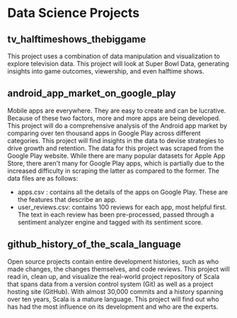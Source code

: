# Data Science Projects

## tv_halftimeshows_thebiggame

This project uses a combination of data manipulation and visualization to explore television data.
This project will look at Super Bowl Data, generating insights into game outcomes, viewership, and even halftime shows.

## android_app_market_on_google_play

Mobile apps are everywhere. They are easy to create and can be lucrative. Because of these two factors, more and more apps are being developed. This project will do a comprehensive analysis of the Android app market by comparing over ten thousand apps in Google Play across different categories. This project will find insights in the data to devise strategies to drive growth and retention. The data for this project was scraped from the Google Play website. While there are many popular datasets for Apple App Store, there aren't many for Google Play apps, which is partially due to the increased difficulty in scraping the latter as compared to the former. The data files are as follows:

- apps.csv : contains all the details of the apps on Google Play. These are the features that describe an app.
- user_reviews.csv: contains 100 reviews for each app, most helpful first. The text in each review has been pre-processed, passed through a sentiment analyzer engine and tagged with its sentiment score.

## github_history_of_the_scala_language

Open source projects contain entire development histories, such as who made changes, the changes themselves, and code reviews. This project will read in, clean up, and visualize the real-world project repository of Scala that spans data from a version control system (Git) as well as a project hosting site (GitHub). With almost 30,000 commits and a history spanning over ten years, Scala is a mature language. This project will find out who has had the most influence on its development and who are the experts.
